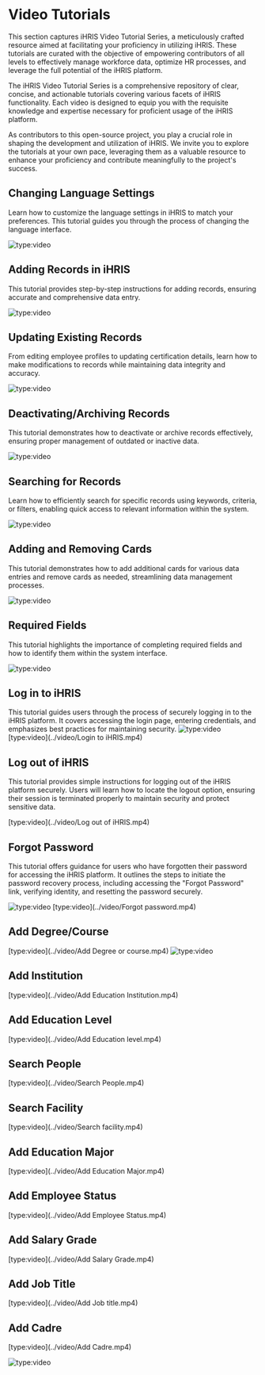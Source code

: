 # Video Tutorials

This section captures iHRIS Video Tutorial Series, a meticulously crafted resource aimed at facilitating your proficiency in utilizing iHRIS. These tutorials are curated with the objective of empowering contributors of all levels to effectively manage workforce data, optimize HR processes, and leverage the full potential of the iHRIS platform.

The iHRIS Video Tutorial Series is a comprehensive repository of clear, concise, and actionable tutorials covering various facets of iHRIS functionality. Each video is designed to equip you with the requisite knowledge and expertise necessary for proficient usage of the iHRIS platform.

As contributors to this open-source project, you play a crucial role in shaping the development and utilization of iHRIS. We invite you to explore the tutorials at your own pace, leveraging them as a valuable resource to enhance your proficiency and contribute meaningfully to the project's success.


## Changing Language Settings
Learn how to customize the language settings in iHRIS to match your preferences. This tutorial guides you through the process of changing the language interface.

![type:video](https://www.youtube.com/embed/xHuGcEhBvBY)

## Adding Records in iHRIS
This tutorial provides step-by-step instructions for adding records, ensuring accurate and comprehensive data entry.

![type:video](https://www.youtube.com/embed/Za8ptsyeDbU) 

## Updating Existing Records
From editing employee profiles to updating certification details, learn how to make modifications to records while maintaining data integrity and accuracy.

![type:video](https://www.youtube.com/embed/s4mmpYg-fsw) 

## Deactivating/Archiving Records
This tutorial demonstrates how to deactivate or archive records effectively, ensuring proper management of outdated or inactive data.

![type:video](https://www.youtube.com/embed/oXR6ddlqI2w)  

## Searching for Records
Learn how to efficiently search for specific records using keywords, criteria, or filters, enabling quick access to relevant information within the system.

![type:video](https://www.youtube.com/embed/BkWDp6taknU)  

## Adding and Removing Cards
This tutorial demonstrates how to add additional cards for various data entries and remove cards as needed, streamlining data management processes.

![type:video](https://www.youtube.com/embed/eX8YsaxDENI)  

## Required Fields
This tutorial highlights the importance of completing required fields and how to identify them within the system interface.

![type:video](https://www.youtube.com/embed/8n-bQWxKFw4) 

## Log in to iHRIS

This tutorial guides users through the process of securely logging in to the iHRIS platform. It covers accessing the login page, entering credentials, and emphasizes best practices for maintaining security. 
![type:video](https://www.youtube.com/embed/8n-bQWxKFw4) 
[type:video](../video/Login to iHRIS.mp4) 


## Log out of iHRIS

This tutorial provides simple instructions for logging out of the iHRIS platform securely. Users will learn how to locate the logout option, ensuring their session is terminated properly to maintain security and protect sensitive data.

[type:video](../video/Log out of iHRIS.mp4) 


## Forgot Password
This tutorial offers guidance for users who have forgotten their password for accessing the iHRIS platform. It outlines the steps to initiate the password recovery process, including accessing the "Forgot Password" link, verifying identity, and resetting the password securely. 

![type:video](https://www.youtube.com/embed/wAGqSLHxDX4)
[type:video](../video/Forgot password.mp4) 


## Add Degree/Course

[type:video](../video/Add Degree or course.mp4) 
![type:video](https://www.youtube.com/embed/691qYgY7PKc) 

## Add Institution

[type:video](../video/Add Education Institution.mp4) 

## Add Education Level

[type:video](../video/Add Education level.mp4) 

## Search People

[type:video](../video/Search People.mp4) 

## Search Facility

[type:video](../video/Search facility.mp4) 

## Add Education Major

[type:video](../video/Add Education Major.mp4) 

## Add Employee Status

[type:video](../video/Add Employee Status.mp4) 

## Add Salary Grade

[type:video](../video/Add Salary Grade.mp4) 

## Add Job Title

[type:video](../video/Add Job title.mp4) 

## Add Cadre

[type:video](../video/Add Cadre.mp4) 

![type:video](https://www.youtube.com/embed/ygnpFfMEXq4)